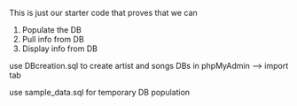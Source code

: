 This is just our starter code that proves that we can
  1. Populate the DB
  2. Pull info from DB
  3. Display info from DB 

use DBcreation.sql to create artist and songs DBs in phpMyAdmin --> import tab

use sample_data.sql for temporary DB population
